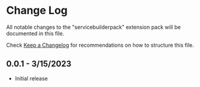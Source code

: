 # Change Log

All notable changes to the "servicebuilderpack" extension pack will be documented in this file.

Check [Keep a Changelog](http://keepachangelog.com/) for recommendations on how to structure this file.

## 0.0.1 - 3/15/2023

- Initial release
